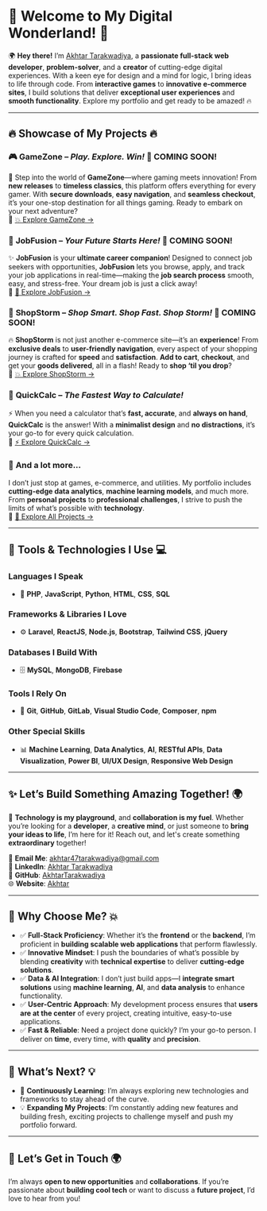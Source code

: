# 🚀 **Welcome to My Digital Wonderland!** 🌟

🌍 **Hey there!** I’m [Akhtar Tarakwadiya](https://www.linkedin.com/in/akhtar-tarakwadiya), a **passionate full-stack web developer**, **problem-solver**, and a **creator** of cutting-edge digital experiences. With a keen eye for design and a mind for logic, I bring ideas to life through code. From **interactive games** to **innovative e-commerce sites**, I build solutions that deliver **exceptional user experiences** and **smooth functionality**. Explore my portfolio and get ready to be amazed! 🔥

---

## 🔥 **Showcase of My Projects** 🔥

### 🎮 **GameZone** – *Play. Explore. Win!* 🚧 **COMING SOON!**  
👾 Step into the world of **GameZone**—where gaming meets innovation! From **new releases** to **timeless classics**, this platform offers everything for every gamer. With **secure downloads**, **easy navigation**, and **seamless checkout**, it’s your one-stop destination for all things gaming. Ready to embark on your next adventure?  
🔗 [💥 Explore GameZone →](#)

### 💼 **JobFusion** – *Your Future Starts Here!* 🚧 **COMING SOON!**  
✨ **JobFusion** is your **ultimate career companion**! Designed to connect job seekers with opportunities, **JobFusion** lets you browse, apply, and track your job applications in real-time—making the **job search process** smooth, easy, and stress-free. Your dream job is just a click away!  
🔗 [🌟 Explore JobFusion →](#)

### 🛒 **ShopStorm** – *Shop Smart. Shop Fast. Shop Storm!* 🚧 **COMING SOON!**  
🔥 **ShopStorm** is not just another e-commerce site—it’s an **experience**! From **exclusive deals** to **user-friendly navigation**, every aspect of your shopping journey is crafted for **speed** and **satisfaction**. **Add to cart**, **checkout**, and get your **goods delivered**, all in a flash! Ready to **shop ‘til you drop**?  
🔗 [💥 Explore ShopStorm →](#)

### 🧮 **QuickCalc** – *The Fastest Way to Calculate!*  
⚡️ When you need a calculator that’s **fast, accurate**, and **always on hand**, **QuickCalc** is the answer! With a **minimalist design** and **no distractions**, it’s your go-to for every quick calculation.  
🔗 [⚡️ Explore QuickCalc →](#)

### 🌟 **And a lot more...**  
I don’t just stop at games, e-commerce, and utilities. My portfolio includes **cutting-edge data analytics**, **machine learning models**, and much more. From **personal projects** to **professional challenges**, I strive to push the limits of what’s possible with **technology**.  
🔗 [🌟 Explore All Projects →](#)

---

## 🧰 **Tools & Technologies I Use** 💻

### **Languages I Speak**  
- 📝 **PHP**, **JavaScript**, **Python**, **HTML**, **CSS**, **SQL**

### **Frameworks & Libraries I Love**  
- ⚙️ **Laravel**, **ReactJS**, **Node.js**, **Bootstrap**, **Tailwind CSS**, **jQuery**

### **Databases I Build With**  
- 🗄️ **MySQL**, **MongoDB**, **Firebase**

### **Tools I Rely On**  
- 🔨 **Git**, **GitHub**, **GitLab**, **Visual Studio Code**, **Composer**, **npm**

### **Other Special Skills**  
- 📊 **Machine Learning**, **Data Analytics**, **AI**, **RESTful APIs**, **Data Visualization**, **Power BI**, **UI/UX Design**, **Responsive Web Design**

---

## ✨ **Let’s Build Something Amazing Together!** 🌍

🚀 **Technology is my playground**, and **collaboration is my fuel**. Whether you’re looking for a **developer**, a **creative mind**, or just someone to **bring your ideas to life**, I’m here for it! Reach out, and let's create something **extraordinary** together!

📧 **Email Me**: [akhtar47tarakwadiya@gmail.com](mailto:akhtar47tarakwadiya@gmail.com)  
🔗 **LinkedIn**: [Akhtar Tarakwadiya](https://www.linkedin.com/in/akhtar-tarakwadiya)  
🐙 **GitHub**: [AkhtarTarakwadiya](https://github.com/AkhtarTarakwadiya)  
🌐 **Website**: [Akhtar](https://akhtartarakwadiya.github.io/AkhtarPortfolio/)

---

## 🚀 **Why Choose Me?** 💥

- ✅ **Full-Stack Proficiency**: Whether it’s the **frontend** or the **backend**, I’m proficient in **building scalable web applications** that perform flawlessly.  
- ✅ **Innovative Mindset**: I push the boundaries of what’s possible by blending **creativity** with **technical expertise** to deliver **cutting-edge solutions**.  
- ✅ **Data & AI Integration**: I don’t just build apps—I **integrate smart solutions** using **machine learning**, **AI**, and **data analysis** to enhance functionality.  
- ✅ **User-Centric Approach**: My development process ensures that **users are at the center** of every project, creating intuitive, easy-to-use applications.  
- ✅ **Fast & Reliable**: Need a project done quickly? I’m your go-to person. I deliver on **time**, every time, with **quality** and **precision**.

---

## 🚀 **What’s Next?** 💡

- 🎯 **Continuously Learning**: I’m always exploring new technologies and frameworks to stay ahead of the curve.  
- 💡 **Expanding My Projects**: I’m constantly adding new features and building fresh, exciting projects to challenge myself and push my portfolio forward.

---

## 🎯 **Let’s Get in Touch** 🌍

I’m always **open to new opportunities** and **collaborations**. If you’re passionate about **building cool tech** or want to discuss a **future project**, I’d love to hear from you!
